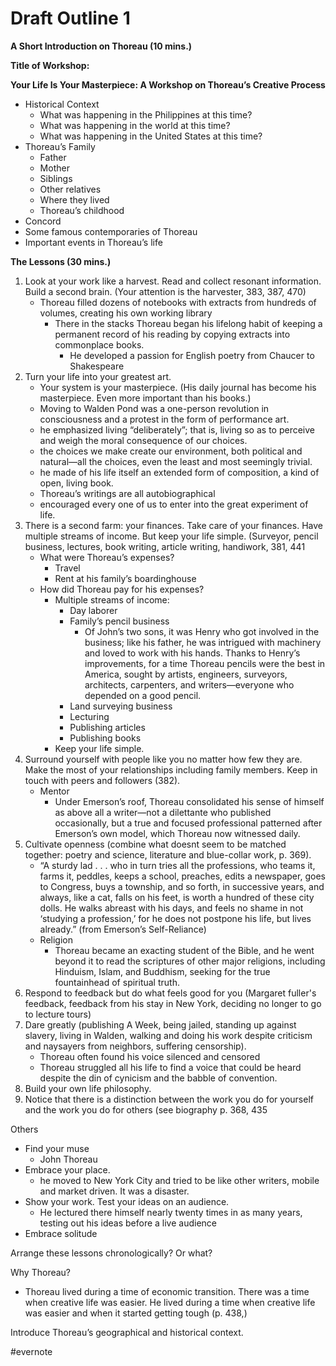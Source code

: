 # Draft Outline 1

**A Short Introduction on Thoreau (10 mins.)**

**Title of Workshop:**

**Your Life Is Your Masterpiece: A Workshop on Thoreau’s Creative Process**

- Historical Context
   - What was happening in the Philippines at this time?
   - What was happening in the world at this time?
   - What was happening in the United States at this time?
- Thoreau’s Family
   - Father
   - Mother
   - Siblings
   - Other relatives
   - Where they lived
   - Thoreau’s childhood
- Concord
- Some famous contemporaries of Thoreau
- Important events in Thoreau’s life

**The Lessons (30 mins.)**

1. Look at your work like a harvest. Read and collect resonant information. Build a second brain. (Your attention is the harvester, 383, 387, 470)
   - Thoreau filled dozens of notebooks with extracts from hundreds of volumes, creating his own working library
      - There in the stacks Thoreau began his lifelong habit of keeping a permanent record of his reading by copying extracts into commonplace books.
         - He developed a passion for English poetry from Chaucer to Shakespeare
2. Turn your life into your greatest art.
   - Your system is your masterpiece. (His daily journal has become his masterpiece. Even more important than his books.)
   - Moving to Walden Pond was a one-person revolution in consciousness and a protest in the form of performance art.
   - he emphasized living “deliberately”; that is, living so as to perceive and weigh the moral consequence of our choices.
   - the choices we make create our environment, both political and natural—all the choices, even the least and most seemingly trivial.
   - he made of his life itself an extended form of composition, a kind of open, living book.
   - Thoreau’s writings are all autobiographical
   - encouraged every one of us to enter into the great experiment of life.
3. There is a second farm: your finances. Take care of your finances. Have multiple streams of income. But keep your life simple. (Surveyor, pencil business, lectures, book writing, article writing, handiwork, 381, 441
   - What were Thoreau’s expenses?
      - Travel
      - Rent at his family’s boardinghouse
   - How did Thoreau pay for his expenses?
      - Multiple streams of income:
         - Day laborer
         - Family’s pencil business
            - Of John’s two sons, it was Henry who got involved in the business; like his father, he was intrigued with machinery and loved to work with his hands. Thanks to Henry’s improvements, for a time Thoreau pencils were the best in America, sought by artists, engineers, surveyors, architects, carpenters, and writers—everyone who depended on a good pencil.
         - Land surveying business
         - Lecturing
         - Publishing articles
         - Publishing books
      - Keep your life simple.
4. Surround yourself with people like you no matter how few they are. Make the most of your relationships including family members. Keep in touch with peers and followers (382).
   - Mentor
      - Under Emerson’s roof, Thoreau consolidated his sense of himself as above all a writer—not a dilettante who published occasionally, but a true and focused professional patterned after Emerson’s own model, which Thoreau now witnessed daily.
5. Cultivate openness (combine what doesnt seem to be matched together: poetry and science, literature and blue-collar work, p. 369).
   - “A sturdy lad . . . who in turn tries all the professions, who teams it, farms it, peddles, keeps a school, preaches, edits a newspaper, goes to Congress, buys a township, and so forth, in successive years, and always, like a cat, falls on his feet, is worth a hundred of these city dolls. He walks abreast with his days, and feels no shame in not ‘studying a profession,’ for he does not postpone his life, but lives already.” (from Emerson’s Self-Reliance)
   - Religion
      - Thoreau became an exacting student of the Bible, and he went beyond it to read the scriptures of other major religions, including Hinduism, Islam, and Buddhism, seeking for the true fountainhead of spiritual truth.
6. Respond to feedback but do what feels good for you (Margaret fuller's feedback, feedback from his stay in New York, deciding no longer to go to lecture tours)
7. Dare greatly (publishing A Week, being jailed, standing up against slavery, living in Walden, walking and doing his work despite criticism and naysayers from neighbors, suffering censorship).
   - Thoreau often found his voice silenced and censored
   - Thoreau struggled all his life to find a voice that could be heard despite the din of cynicism and the babble of convention.
8. Build your own life philosophy.
9. Notice that there is a distinction between the work you do for yourself and the work you do for others (see biography p. 368, 435

Others

- Find your muse
   - John Thoreau
- Embrace your place.
   - he moved to New York City and tried to be like other writers, mobile and market driven. It was a disaster.
- Show your work. Test your ideas on an audience.
   - He lectured there himself nearly twenty times in as many years, testing out his ideas before a live audience
- Embrace solitude

Arrange these lessons chronologically? Or what?

Why Thoreau?

- Thoreau lived during a time of economic transition. There was a time when creative life was easier. He lived during a time when creative life was easier and when it started getting tough (p. 438,)

Introduce Thoreau’s geographical and historical context.

\#evernote

